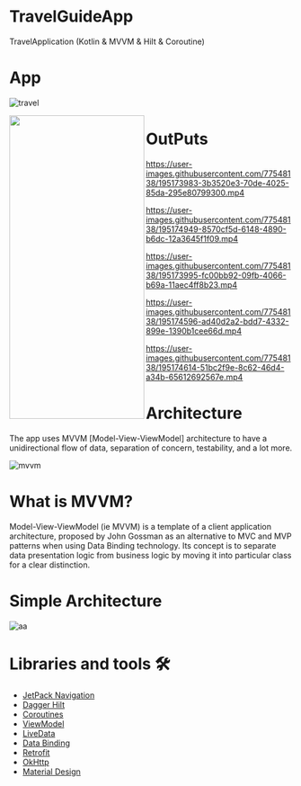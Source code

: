 # TravelGuideApp
TravelApplication (Kotlin & MVVM & Hilt & Coroutine)


# App

![travel](https://user-images.githubusercontent.com/77548138/195167233-79a47146-867d-4b15-8dd1-941a1f1f82ae.png)

<a href="url"><img src="https://user-images.githubusercontent.com/77548138/195175070-901f66d6-4ea1-44d7-94df-0c761693f8de.png" align="left" height="540" width="240" ></a>


# OutPuts

https://user-images.githubusercontent.com/77548138/195173983-3b3520e3-70de-4025-85da-295e80799300.mp4

https://user-images.githubusercontent.com/77548138/195174949-8570cf5d-6148-4890-b6dc-12a3645f1f09.mp4

https://user-images.githubusercontent.com/77548138/195173995-fc00bb92-09fb-4066-b69a-11aec4ff8b23.mp4

https://user-images.githubusercontent.com/77548138/195174596-ad40d2a2-bdd7-4332-899e-1390b1cee66d.mp4

https://user-images.githubusercontent.com/77548138/195174614-51bc2f9e-8c62-46d4-a34b-65612692567e.mp4






# Architecture
The app uses MVVM [Model-View-ViewModel] architecture to have a unidirectional flow of data, separation of concern, testability, and a lot more.

![mvvm](https://user-images.githubusercontent.com/77548138/195167540-288d1282-2eee-4412-85aa-9347e135e024.png)


# What is MVVM?
Model-View-ViewModel (ie MVVM) is a template of a client application architecture, proposed by John Gossman as an alternative to MVC and MVP patterns when using Data Binding technology. Its concept is to separate data presentation logic from business logic by moving it into particular class for a clear distinction.

# Simple Architecture
![aa](https://user-images.githubusercontent.com/77548138/195167592-3329ff6c-a6f4-4b96-b3b2-691c0cd9f5a3.png)


# Libraries and tools 🛠

* [JetPack Navigation](https://developer.android.com/guide/navigation?gclid=CjwKCAjwqJSaBhBUEiwAg5W9p6WzaUwb8hPADoNY7KI9sHd8EcnLKKuQKsYAtaFV9eGJEbfvNjI4rxoCVhYQAvD_BwE&gclsrc=aw.ds)
* [Dagger Hilt](https://developer.android.com/training/dependency-injection/hilt-android)
* [Coroutines](https://developer.android.com/kotlin/coroutines?gclid=CjwKCAjwqJSaBhBUEiwAg5W9p2JDmPYCFaFrPiSnbsTskyphLE_oiLLelPUZMpw4DMaADrR6V9zjjhoCrOIQAvD_BwE&gclsrc=aw.ds)
* [ViewModel](https://developer.android.com/topic/libraries/architecture/viewmodel)
* [LiveData](https://developer.android.com/topic/libraries/architecture/livedata)
* [Data Binding](https://developer.android.com/topic/libraries/data-binding)
* [Retrofit](https://square.github.io/retrofit/)
* [OkHttp](https://github.com/square/okhttp)
* [Material Design](https://material.io/develop/android/docs/getting-started)
